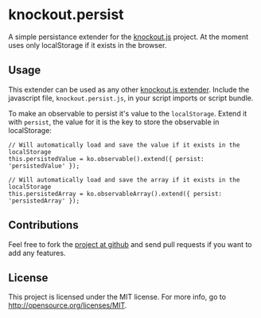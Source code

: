# knockout.persist

A simple persistance extender for the [knockout.js](https://github.com/SteveSanderson/knockout) project. At the moment uses only localStorage if it exists in the browser.

## Usage

This extender can be used as any other [knockout.js extender](http://knockoutjs.com/documentation/extenders.html). Include the javascript file, `knockout.persist.js`, in your script imports or script bundle.

To make an observable to persist it's value to the `localStorage`. Extend it with `persist`, the value for it is the key to store the observable in localStorage:

    // Will automatically load and save the value if it exists in the localStorage
    this.persistedValue = ko.observable().extend({ persist: 'persistedValue' });

    // Will automatically load and save the array if it exists in the localStorage
    this.persistedArray = ko.observableArray().extend({ persist: 'persistedArray' });

## Contributions

Feel free to fork the [project at github](http://github.com/spoike/knockout.persist) and send pull requests if you want to add any features.

## License

This project is licensed under the MIT license. For more info, go to http://opensource.org/licenses/MIT.
